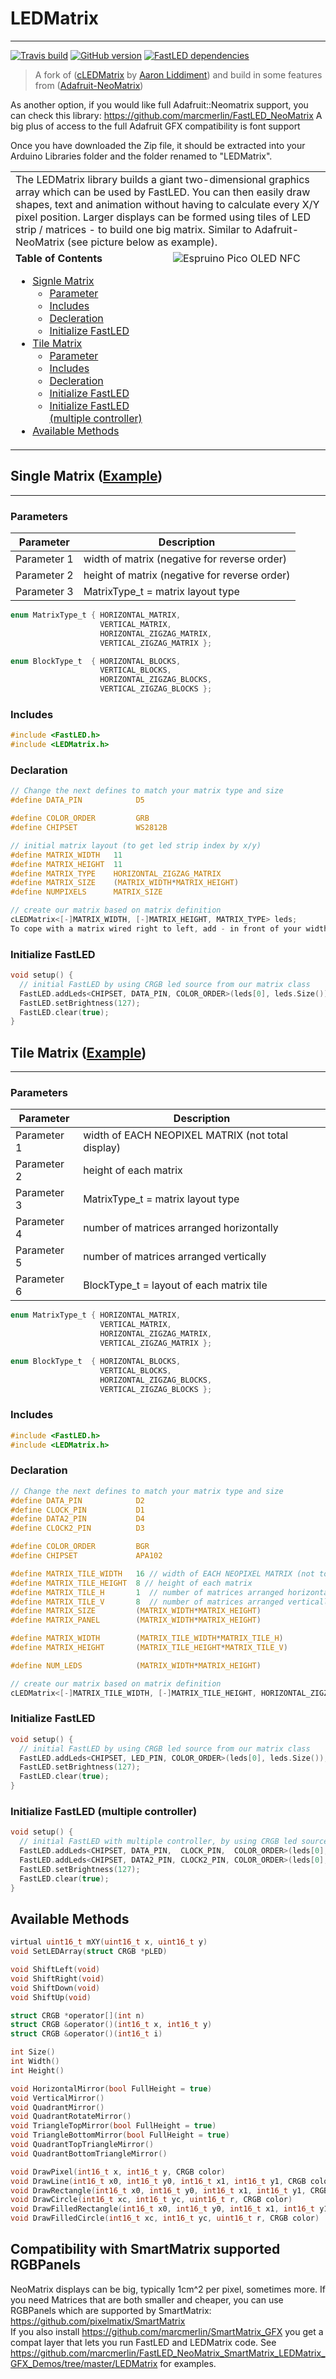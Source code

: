 
# LEDMatrix
------------
[![Travis build](https://img.shields.io/travis/Jorgen-VikingGod/LEDMatrix.svg)](https://travis-ci.org/Jorgen-VikingGod/LEDMatrix) 
[![GitHub version](https://img.shields.io/github/release/Jorgen-VikingGod/LEDMatrix.svg)](https://github.com/Jorgen-VikingGod/LEDMatrix/releases/latest) 
[![FastLED dependencies](https://img.shields.io/badge/dependencies-FastLED-blue.svg)](https://github.com/FastLED/FastLED) 

> A fork of ([cLEDMatrix](https://github.com/AaronLiddiment/LEDMatrix) by [Aaron Liddiment](https://github.com/AaronLiddiment)) and build in some features from ([Adafruit-NeoMatrix](https://github.com/adafruit/Adafruit_NeoMatrix))

As another option, if you would like full Adafruit::Neomatrix support, you can check this library: https://github.com/marcmerlin/FastLED_NeoMatrix  A big plus of access to the full Adafruit GFX compatibility is font support

Once you have downloaded the Zip file, it should be extracted into your Arduino Libraries folder and the folder renamed to "LEDMatrix".

<table>
  <tr>
    <td colspan="2">
      The LEDMatrix library builds a giant two-dimensional graphics array which can be used by FastLED. You can then easily draw shapes, text and animation without having to calculate every X/Y pixel position. Larger displays can be formed using tiles of LED strip / matrices - to build one big matrix. Similar to Adafruit-NeoMatrix (see picture below as example).
    </td>
  </tr>
  <tr style="vertical-align: top;">
    <td width="50%">
      <strong>Table of Contents</strong>
      <ul>
      <li><a href="#single-matrix-example">Signle Matrix</a>
          <ul>
            <li><a href="#parameters">Parameter</a></li>
            <li><a href="#includes">Includes</a></li>
            <li><a href="#decleration">Decleration</a></li>
            <li><a href="#initialize-fastled">Initialize FastLED</a></li>
          </ul>
        </li>
        <li><a href="#tile-matrix-example">Tile Matrix</a>
          <ul>
            <li><a href="#parameters-1">Parameter</a></li>
            <li><a href="#includes-1">Includes</a></li>
            <li><a href="#decleration-1">Decleration</a></li>
            <li><a href="#initialize-fastled-1">Initialize FastLED</a></li>
            <li><a href="#initialize-fastled-multiple-controller">Initialize FastLED (multiple controller)</a></li>
          </ul>
        </li>
        <li><a href="#available-methods">Available Methods</a></li>
        </li>
      </ul>
    </td>
    <td>
      <img src="https://cdn-learn.adafruit.com/assets/assets/000/010/704/medium640/leds_hairy.png?1377844757" alt="Espruino Pico OLED NFC" />
    </td>
  </tr>
</table>

## Single Matrix ([Example](examples/MatrixExample1/MatrixExample1.ino))
----------------------------------------------------------------
### Parameters
| Parameter    | Description                                   |
| ------------ |-----------------------------------------------|
| Parameter 1  | width of matrix (negative for reverse order)  |
| Parameter 2  | height of matrix  (negative for reverse order)|
| Parameter 3  | MatrixType_t = matrix layout type             |

```c
enum MatrixType_t { HORIZONTAL_MATRIX,
                    VERTICAL_MATRIX,
                    HORIZONTAL_ZIGZAG_MATRIX,
                    VERTICAL_ZIGZAG_MATRIX };

enum BlockType_t  { HORIZONTAL_BLOCKS,
                    VERTICAL_BLOCKS,
                    HORIZONTAL_ZIGZAG_BLOCKS,
                    VERTICAL_ZIGZAG_BLOCKS };
```

### Includes
```c
#include <FastLED.h>
#include <LEDMatrix.h>
```

### Declaration
```c
// Change the next defines to match your matrix type and size
#define DATA_PIN            D5

#define COLOR_ORDER         GRB
#define CHIPSET             WS2812B

// initial matrix layout (to get led strip index by x/y)
#define MATRIX_WIDTH   11
#define MATRIX_HEIGHT  11
#define MATRIX_TYPE    HORIZONTAL_ZIGZAG_MATRIX
#define MATRIX_SIZE    (MATRIX_WIDTH*MATRIX_HEIGHT)
#define NUMPIXELS      MATRIX_SIZE

// create our matrix based on matrix definition
cLEDMatrix<[-]MATRIX_WIDTH, [-]MATRIX_HEIGHT, MATRIX_TYPE> leds;
To cope with a matrix wired right to left, add - in front of your width. Similarly if the matrix is wired down to up, add - in front of height.
```

### Initialize FastLED
```c
void setup() {
  // initial FastLED by using CRGB led source from our matrix class
  FastLED.addLeds<CHIPSET, DATA_PIN, COLOR_ORDER>(leds[0], leds.Size()).setCorrection(TypicalSMD5050);
  FastLED.setBrightness(127);
  FastLED.clear(true);
}
```


## Tile Matrix ([Example](examples/MatrixTilesExample/MatrixTilesExample.ino))
----------------------------------------------------------------
### Parameters
| Parameter    | Description                                       |
| ------------ |---------------------------------------------------|
| Parameter 1  | width of EACH NEOPIXEL MATRIX (not total display) |
| Parameter 2  | height of each matrix                             |
| Parameter 3  | MatrixType_t = matrix layout type                 |
| Parameter 4  | number of matrices arranged horizontally          |
| Parameter 5  | number of matrices arranged vertically            |
| Parameter 6  | BlockType_t = layout of each matrix tile          |

```c
enum MatrixType_t { HORIZONTAL_MATRIX,
                    VERTICAL_MATRIX,
                    HORIZONTAL_ZIGZAG_MATRIX,
                    VERTICAL_ZIGZAG_MATRIX };

enum BlockType_t  { HORIZONTAL_BLOCKS,
                    VERTICAL_BLOCKS,
                    HORIZONTAL_ZIGZAG_BLOCKS,
                    VERTICAL_ZIGZAG_BLOCKS };
```

### Includes
```c
#include <FastLED.h>
#include <LEDMatrix.h>
```

### Declaration
```c
// Change the next defines to match your matrix type and size
#define DATA_PIN            D2
#define CLOCK_PIN           D1
#define DATA2_PIN           D4
#define CLOCK2_PIN          D3

#define COLOR_ORDER         BGR
#define CHIPSET             APA102

#define MATRIX_TILE_WIDTH   16 // width of EACH NEOPIXEL MATRIX (not total display)
#define MATRIX_TILE_HEIGHT  8 // height of each matrix
#define MATRIX_TILE_H       1  // number of matrices arranged horizontally (negative for reverse order)
#define MATRIX_TILE_V       8  // number of matrices arranged vertically (negative for reverse order)
#define MATRIX_SIZE         (MATRIX_WIDTH*MATRIX_HEIGHT)
#define MATRIX_PANEL        (MATRIX_WIDTH*MATRIX_HEIGHT)

#define MATRIX_WIDTH        (MATRIX_TILE_WIDTH*MATRIX_TILE_H)
#define MATRIX_HEIGHT       (MATRIX_TILE_HEIGHT*MATRIX_TILE_V)

#define NUM_LEDS            (MATRIX_WIDTH*MATRIX_HEIGHT)

// create our matrix based on matrix definition
cLEDMatrix<[-]MATRIX_TILE_WIDTH, [-]MATRIX_TILE_HEIGHT, HORIZONTAL_ZIGZAG_MATRIX, [-]MATRIX_TILE_H, [-]MATRIX_TILE_V, VERTICAL_BLOCKS> leds;
```

### Initialize FastLED
```c
void setup() {
  // initial FastLED by using CRGB led source from our matrix class
  FastLED.addLeds<CHIPSET, LED_PIN, COLOR_ORDER>(leds[0], leds.Size());
  FastLED.setBrightness(127);
  FastLED.clear(true);
}
```

### Initialize FastLED (multiple controller)
```c
void setup() {
  // initial FastLED with multiple controller, by using CRGB led source from each matrix panal  
  FastLED.addLeds<CHIPSET, DATA_PIN,  CLOCK_PIN,  COLOR_ORDER>(leds[0], 0,             leds.Size()/2).setCorrection(TypicalSMD5050);
  FastLED.addLeds<CHIPSET, DATA2_PIN, CLOCK2_PIN, COLOR_ORDER>(leds[0], leds.Size()/2, leds.Size()/2).setCorrection(TypicalSMD5050);
  FastLED.setBrightness(127);
  FastLED.clear(true);
}
```

## Available Methods
```c
virtual uint16_t mXY(uint16_t x, uint16_t y)
void SetLEDArray(struct CRGB *pLED)

void ShiftLeft(void)
void ShiftRight(void)
void ShiftDown(void)
void ShiftUp(void)

struct CRGB *operator[](int n)
struct CRGB &operator()(int16_t x, int16_t y)
struct CRGB &operator()(int16_t i)

int Size()
int Width()
int Height()

void HorizontalMirror(bool FullHeight = true)
void VerticalMirror()
void QuadrantMirror()
void QuadrantRotateMirror()
void TriangleTopMirror(bool FullHeight = true)
void TriangleBottomMirror(bool FullHeight = true)
void QuadrantTopTriangleMirror()
void QuadrantBottomTriangleMirror()

void DrawPixel(int16_t x, int16_t y, CRGB color)
void DrawLine(int16_t x0, int16_t y0, int16_t x1, int16_t y1, CRGB color)
void DrawRectangle(int16_t x0, int16_t y0, int16_t x1, int16_t y1, CRGB color)
void DrawCircle(int16_t xc, int16_t yc, uint16_t r, CRGB color)
void DrawFilledRectangle(int16_t x0, int16_t y0, int16_t x1, int16_t y1, CRGB color)
void DrawFilledCircle(int16_t xc, int16_t yc, uint16_t r, CRGB color)
```

## Compatibility with SmartMatrix supported RGBPanels

NeoMatrix displays can be big, typically 1cm^2 per pixel, sometimes more. If you need Matrices that are both smaller and cheaper, you can use RGBPanels which are supported by SmartMatrix: https://github.com/pixelmatix/SmartMatrix  
If you also install https://github.com/marcmerlin/SmartMatrix_GFX you get a compat layer that lets you run FastLED and LEDMatrix code. See https://github.com/marcmerlin/FastLED_NeoMatrix_SmartMatrix_LEDMatrix_GFX_Demos/tree/master/LEDMatrix for examples.
